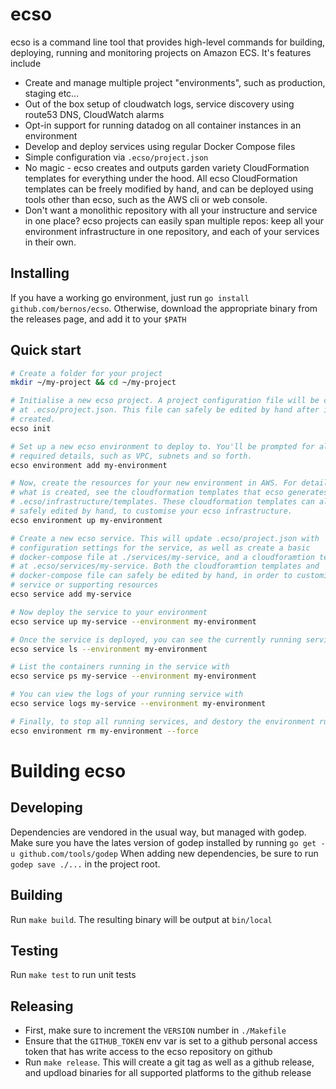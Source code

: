 # ecso
ecso is a command line tool that provides high-level commands for building, 
deploying, running and monitoring projects on Amazon ECS. It's features include
- Create and manage multiple project "environments", such as production, 
  staging etc...
- Out of the box setup of cloudwatch logs, service discovery using route53 DNS, 
  CloudWatch alarms
- Opt-in support for running datadog on all container instances in an 
  environment
- Develop and deploy services using regular Docker Compose files
- Simple configuration via `.ecso/project.json`
- No magic - ecso creates and outputs garden variety CloudFormation templates 
  for everything under the hood. All ecso CloudFormation templates can be 
  freely modified by hand, and can be deployed using tools other than ecso, 
  such as the AWS cli or web console.
- Don't want a monolithic repository with all your instructure and service in 
  one place? ecso projects can easily span multiple repos: keep all your environment infrastructure in one repository, and each of your services in their own.

## Installing
If you have a working go environment, just run 
`go install github.com/bernos/ecso`. Otherwise, download the appropriate binary 
from the releases page, and add it to your `$PATH`

## Quick start

```bash
# Create a folder for your project
mkdir ~/my-project && cd ~/my-project

# Initialise a new ecso project. A project configuration file will be created 
# at .ecso/project.json. This file can safely be edited by hand after it is 
# created.
ecso init

# Set up a new ecso environment to deploy to. You'll be prompted for all the
# required details, such as VPC, subnets and so forth.
ecso environment add my-environment

# Now, create the resources for your new environment in AWS. For details of 
# what is created, see the cloudformation templates that ecso generates at 
# .ecso/infrastructure/templates. These cloudformation templates can also be 
# safely edited by hand, to customise your ecso infrastructure.
ecso environment up my-environment

# Create a new ecso service. This will update .ecso/project.json with 
# configuration settings for the service, as well as create a basic 
# docker-compose file at ./services/my-service, and a cloudforamtion template 
# at .ecso/services/my-service. Both the cloudforamtion templates and 
# docker-compose file can safely be edited by hand, in order to customise the 
# service or supporting resources
ecso service add my-service

# Now deploy the service to your environment
ecso service up my-service --environment my-environment

# Once the service is deployed, you can see the currently running services with
ecso service ls --environment my-environment

# List the containers running in the service with
ecso service ps my-service --environment my-environment

# You can view the logs of your running service with
ecso service logs my-service --environment my-environment

# Finally, to stop all running services, and destory the environment run
ecso environment rm my-environment --force
```

# Building ecso

## Developing
Dependencies are vendored in the usual way, but managed with godep. Make sure 
you have the lates version of godep installed by running 
`go get -u github.com/tools/godep` When adding new dependencies, be sure to run 
`godep save ./...` in the project root.

## Building
Run `make build`. The resulting binary will be output at `bin/local`

## Testing
Run `make test` to run unit tests

## Releasing
- First, make sure to increment the `VERSION` number in `./Makefile`
- Ensure that the `GITHUB_TOKEN` env var is set to a github personal access 
  token that has write access to the ecso repository on github
- Run `make release`. This will create a git tag as well as a github release, 
  and updload binaries for all supported platforms to the github release
